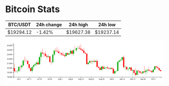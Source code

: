 # Bitcoin Stats

BTC/USDT|24h change|24h high|24h low|
|---|---|---|---|
|$19294.12|-1.42%|$19627.38|$19237.14|

<img src="./chart.svg">
